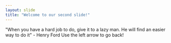 ```yaml
---
layout: slide
title: "Welcome to our second slide!"
---
```

"When you have a hard job to do, give it to a lazy man. He will find an easier way to do it" - Henry Ford
Use the left arrow to go back!
